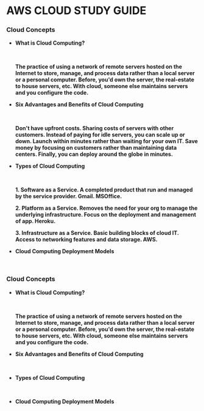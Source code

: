 <h1>AWS CLOUD STUDY GUIDE</h1>

<h3>Cloud Concepts</h3>

<ul>
    <li><p><b>What is Cloud Computing?<b></p>
        <br/>
        <p>The practice of using a network of remote servers hosted
        on the Internet to store, manage, and process data rather than a local server or a personal computer. Before, 
        you'd own the server, the real-estate to house servers, etc.
        With cloud, someone else maintains servers and you configure
        the code.</p>
    </li>
    <li><p><b>Six Advantages and Benefits of Cloud Computing<b></p>
        <br/>
        <p>Don't have upfront costs. Sharing costs of servers with other customers. Instead of paying for idle servers, you can scale up or down. Launch within minutes rather than waiting for your own IT. Save money by focusing on customers rather than maintaining data centers. Finally, you can deploy around the globe in minutes.</p>
    </li>
    <li><p><b>Types of Cloud Computing<b></p>
        <br/>
        <p>1. Software as a Service. A completed product that run and managed by the service provider. Gmail. MSOffice.</p>
        <p>2. Platform as a Service. Removes the need for your org to manage the underlying infrastructure. Focus on the deployment and management of app. Heroku.</p>
        <p>3. Infrastructure as a Service. Basic building blocks of cloud IT. Access to networking features and data storage. AWS.</p>
    </li>
    <li><p><b>Cloud Computing Deployment Models<b></p>
        <br/>
        <p></p>
    </li>
</ul>


<h3>Cloud Concepts</h3>

<ul>
    <li><p><b>What is Cloud Computing?<b></p>
        <br/>
        <p>The practice of using a network of remote servers hosted
        on the Internet to store, manage, and process data rather than a local server or a personal computer. Before, 
        you'd own the server, the real-estate to house servers, etc.
        With cloud, someone else maintains servers and you configure
        the code.</p>
    </li>
    <li><p><b>Six Advantages and Benefits of Cloud Computing<b></p>
        <br/>
        <p></p>
    </li>
    <li><p><b>Types of Cloud Computing<b></p>
        <br/>
        <p></p>
    </li>
    <li><p><b>Cloud Computing Deployment Models<b></p>
        <br/>
        <p></p>
    </li>
</ul>